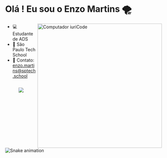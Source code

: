 <h1>Olá ! Eu sou o Enzo Martins 🌪 </h1>
<img src="https://raw.githubusercontent.com/MicaelliMedeiros/micaellimedeiros/master/image/computer-illustration.png" min-width="400px" max-width="400px" width="400px" align="right" alt="Computador iuriCode">

- 💻 Estudante de ADS
- 🏢 São Paulo Tech School
- 📧 Contato: enzo.martins@sptech.school


 

## 
 <p align="center">
  <a href="https://skillicons.dev">
    <img src="https://skillicons.dev/icons?i=js,html,css,mysql,nodejs,git,java" />
  </a>

![Snake animation](https://github.com/LuigiGF/LuigiGF/blob/output/github-contribution-grid-snake.svg)

 
